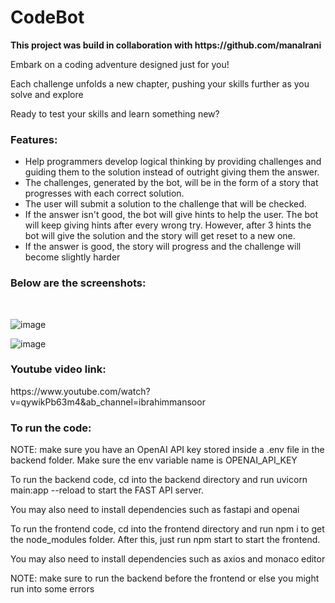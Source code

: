 <h1>CodeBot</h1>

<p><strong>This project was build in collaboration with https://github.com/manalrani </strong></p>

<p>Embark on a coding adventure designed just for you!

Each challenge unfolds a new chapter, pushing your skills further as you solve and explore

Ready to test your skills and learn something new?</p>

<h3>Features:</h3>

<ul>
  <li>Help programmers develop logical thinking by providing challenges and guiding them to the solution instead of outright giving them the answer.</li>
  <li>The challenges, generated by the bot, will be in the form of a story that progresses with each correct solution.</li>
  <li>The user will submit a solution to the challenge that will be checked.</li>
  <li>If the answer isn't good, the bot will give hints to help the user. The bot will keep giving hints after every wrong try. However, after 3 hints the bot will give the solution and the story will get reset to a new one.</li>
  <li>If the answer is good, the story will progress and the challenge will become slightly harder</li>
</ul>

<h3>Below are the screenshots:</h3>
</br>

![image](https://github.com/user-attachments/assets/cb42b1ce-aa3f-4c2e-bcd0-f978420f461c)

![image](https://github.com/user-attachments/assets/523e3fdb-ffb0-4734-83b1-e4a2ad5d67ac)


<h3>Youtube video link:</h3>
https://www.youtube.com/watch?v=qywikPb63m4&ab_channel=ibrahimmansoor

<h3>To run the code:</h3>
<p>NOTE: make sure you have an OpenAI API key stored inside a .env file in the backend folder. Make sure the env variable name is OPENAI_API_KEY</p>
<p>To run the backend code, cd into the backend directory and run uvicorn main:app --reload to start the FAST API server.</p>
<p>You may also need to install dependencies such as fastapi and openai</p>
<p>To run the frontend code, cd into the frontend directory and run npm i to get the node_modules folder. After this, just run npm start to start the frontend.</p>
<p>You may also need to install dependencies such as axios and monaco editor</p>
<p>NOTE: make sure to run the backend before the frontend or else you might run into some errors</p>
